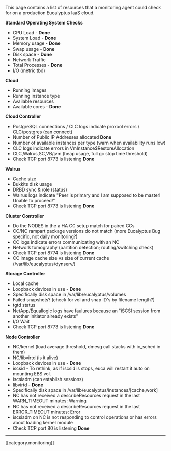 This page contains a list of resources that a monitoring agent could check for on a production Eucalyptus IaaS cloud.

**Standard Operating System Checks**
* CPU Load - **Done**
* System Load - **Done**
* Memory usage - **Done**
* Swap usage - **Done**
* Disk space - **Done**
* Network Traffic
* Total Processes - **Done**
* I/O (metric tbd) 

**Cloud**
* Running images
* Running instance type
* Available resources
* Available cores - **Done**

**Cloud Controller**
* PostgreSQL connections / CLC logs indicate proxool errors / CLC/postgres (can connect)
* Number of Public IP Addresses allocated **Done**
* Number of available instances per type (warn when availability runs low)
* CLC logs indicate errors in VmInstance$RestoreAllocation
* CLC,Walrus,SC,VB/jvm (heap usage, full gc stop time threshold)
* Check TCP port 8773 is listening **Done**

**Walrus**
* Cache size
* Bukkits disk usage
* DRBD sync & role (status) 
* Walrus logs indicate "Peer is primary and I am supposed to be
master! Unable to proceed!"
* Check TCP port 8773 is listening **Done**

**Cluster Controller**
* Do the NODES in the a HA CC setup match for paired CCs
* CC/NC rampart package versions do not match (more Eucalyptus Bug specific, not daily monitoring?)
* CC logs indicate errors communicating with an NC
* Network tomography (partition detection; routing/switching check)
* Check TCP port 8774 is listening **Done**
* CC image cache size vs size of current cache (/var/lib/eucalyptus/dynserv/)

**Storage Controller**
* Local cache
* Loopback devices in use - **Done**
* Specifically disk space in /var/lib/eucalyptus/volumes
* Failed snapshots? (check for vol and snap ID's by filename length?)
* tgtd status
* NetApp/Equallogic logs have  faulures because an "iSCSI session from
another initiator already exists"
* I/O Wait
* Check TCP port 8773 is listening **Done**

**Node Controller**
* NC/kernel (load average threshold, dmesg call stacks with io_sched in them)
* NC/libvirtd (is it alive)
* Loopback devices in use - **Done**
* iscsid - To rethink, as if iscsid is stops, euca will restart it auto on mounting EBS vol.
* iscsiadm (can establish sessions)
* libvirtd - **Done**
* Specifically disk space in /var/lib/eucalyptus/instances/[cache,work]
* NC has not received a describeResources request in the last
WARN_TIMEOUT minutes: Warning
* NC has not received a describeResources request in the last
ERROR_TIMEOUT minutes: Error
* iscsiadm on NC is not responding to control operations or has
errors about loading kernel module
* Check TCP port 80 is listening **Done**

*****

[[category.monitoring]]
